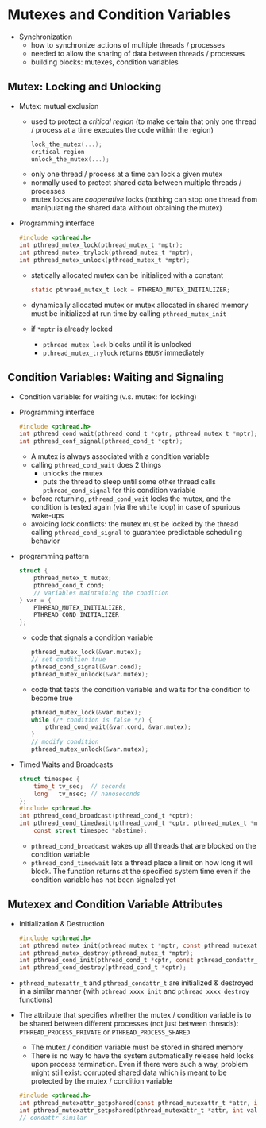 # Mutexes and Condition Variables

* Synchronization
    * how to synchronize actions of multiple threads / processes 
    * needed to allow the sharing of data between threads / processes
    * building blocks: mutexes, condition variables
  
## Mutex: Locking and Unlocking

* Mutex: mutual exclusion
    * used to protect a *critical region* (to make certain that only one thread / process at a time executes the code within the region)
        ```c
        lock_the_mutex(...);
        critical region
        unlock_the_mutex(...);
        ```
    * only one thread / process at a time can lock a given mutex
    * normally used to protect shared data between multiple threads / processes
    * mutex locks are *cooperative* locks (nothing can stop one thread from manipulating the shared data without obtaining the mutex)
* Programming interface
    
    ```c
    #include <pthread.h>
    int pthread_mutex_lock(pthread_mutex_t *mptr);
    int pthread_mutex_trylock(pthread_mutex_t *mptr);
    int pthread_mutex_unlock(pthread_mutex_t *mptr);
    ```

    * statically allocated mutex can be initialized with a constant
    
        ```c
        static pthread_mutex_t lock = PTHREAD_MUTEX_INITIALIZER;
        ```
    * dynamically allocated mutex or mutex allocated in shared memory must be initialized at run time by calling `pthread_mutex_init`
    * if `*mptr` is already locked
        * `pthread_mutex_lock` blocks until it is unlocked
        * `pthread_mutex_trylock` returns `EBUSY` immediately

## Condition Variables: Waiting and Signaling

* Condition variable: for waiting (v.s. mutex: for locking)
* Programming interface

    ```c
    #include <pthread.h>
    int pthread_cond_wait(pthread_cond_t *cptr, pthread_mutex_t *mptr);
    int pthread_conf_signal(pthread_cond_t *cptr);
    ```

    * A mutex is always associated with a condition variable
    * calling `pthread_cond_wait` does 2 things
        * unlocks the mutex
        * puts the thread to sleep until some other thread calls `pthread_cond_signal` for this condition variable
    * before returning, `pthread_cond_wait` locks the mutex, and the condition is tested again (via the `while` loop) in case of spurious wake-ups 
    * avoiding lock conflicts: the mutex must be locked by the thread calling `pthread_cond_signal` to guarantee predictable scheduling behavior
* programming pattern

    ```c
    struct {
        pthread_mutex_t mutex;
        pthread_cond_t cond;
        // variables maintaining the condition
    } var = {
        PTHREAD_MUTEX_INITIALIZER,
        PTHREAD_COND_INITIALIZER
    };
    ```

    * code that signals a condition variable

        ```c
        pthread_mutex_lock(&var.mutex);
        // set condition true
        pthread_cond_signal(&var.cond);
        pthread_mutex_unlock(&var.mutex);
        ```
    
    * code that tests the condition variable and waits for the condition to become true
  
        ```c
        pthread_mutex_lock(&var.mutex);
        while (/* condition is false */) {
            pthread_cond_wait(&var.cond, &var.mutex);
        }
        // modify condition
        pthread_mutex_unlock(&var.mutex);
        ```

* Timed Waits and Broadcasts

    ```c
    struct timespec {
        time_t tv_sec;  // seconds
        long   tv_nsec; // nanoseconds
    };
    #include <pthread.h>
    int pthread_cond_broadcast(pthread_cond_t *cptr);
    int pthread_cond_timedwait(pthread_cond_t *cptr, pthread_mutex_t *mptr, 
        const struct timespec *abstime);
    ```
    * `pthread_cond_broadcast` wakes up all threads that are blocked on the condition variable
    * `pthread_cond_timedwait` lets a thread place a limit on how long it will block. The function returns at the specified system time even if the condition variable has not been signaled yet
  
## Mutexex and Condition Variable Attributes

* Initialization & Destruction
    ```c
    #include <pthread.h>
    int pthread_mutex_init(pthread_mutex_t *mptr, const pthread_mutexattr_t *attr);
    int pthread_mutex_destroy(pthread_mutex_t *mptr);
    int pthread_cond_init(pthread_cond_t *cptr, const pthread_condattr_t *attr);
    int pthread_cond_destroy(pthread_cond_t *cptr);
    ```
* `pthread_mutexattr_t` and `pthread_condattr_t` are initialized & destroyed in a similar manner (with `pthread_xxxx_init` and `pthread_xxxx_destroy` functions)
* The attribute that specifies whether the mutex / condition variable is to be shared between different processes (not just between threads): `PTHREAD_PROCESS_PRIVATE` or `PTHREAD_PROCESS_SHARED`
    * The mutex / condition variable must be stored in shared memory
    * There is no way to have the system automatically release held locks upon process termination. Even if there were such a way, problem might still exist: corrupted shared data which is meant to be protected by the mutex / condition variable
  
    ```c
    #include <pthread.h>
    int pthread_mutexattr_getpshared(const pthread_mutexattr_t *attr, int *valptr);
    int pthread_mutexattr_setpshared(pthread_mutexattr_t *attr, int value);
    // condattr similar
    ```
